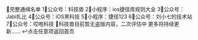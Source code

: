 🧮完整通缉名单
1⃣️公众号：科技兽
2⃣️小程序：ios捷径库规则大全
3⃣️公众号：Jabi扎比
4⃣️公众号：iOS黑科技
5⃣️小程序：捷径123
6⃣️公众号：刘小七的技术站
7⃣️公众号：哎咆科技
🎺科技兽目前暂无盗版内容，二次评估中
更多将持续更新......
↩️点击任意项返回首页